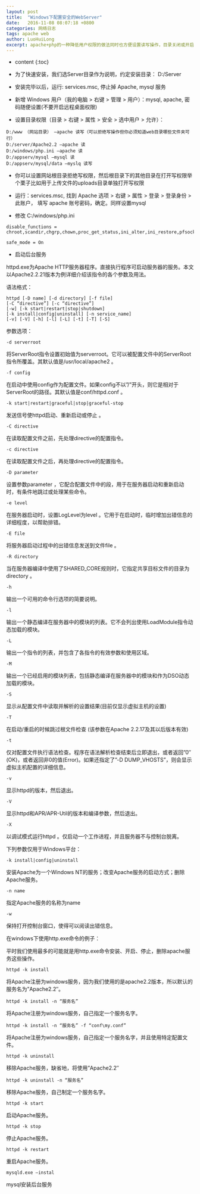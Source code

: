 ```yaml
---
layout: post
title:  "Windows下配置安全的WebServer"
date:   2016-11-08 08:07:18 +0800
categories: 网络日志
tags: apache web
author: LuoHuiLong
excerpt: apache+php的一种降低用户权限的做法同时也方便设置读写操作，目录关闭或开启写权限操作
---
```


* content
{:toc}

- 为了快速安装，我们选Server目录作为说明，约定安装目录： D:/Server

- 安装完毕以后，运行: services.msc, 停止掉 Apache, mysql 服务

- 新增 Windows 用户（我的电脑 > 右键 > 管理 > 用户）：mysql, apache, 密码随便设置(不要开启远程桌面权限)

- 设置目录权限（目录 > 右键 > 属性 > 安全 > 选中用户 > 允许）：

```
D:/www （网站目录） —apache 读写（可以拒绝写操作但你必须知道web目录哪些文件夹可行）
D:/server/Apache2.2 —apache 读
D:/windows/php.ini —apache 读
D:/appserv/mysql —mysql 读
D:/appserv/mysql/data —myslq 读写
```

- 你可以设置网站根目录拒绝写权限，然后根目录下的其他目录在打开写权限举个栗子比如用于上传文件的uploads目录单独打开写权限

- 运行：services.msc, 找到 Apache 选项 > 右键 > 属性 > 登录 > 登录身份 > 此账户， 填写 apache 账号密码，确定。同样设置mysql

- 修改 C:/windows/php.ini

```
disable_functions =
chroot,scandir,chgrp,chown,proc_get_status,ini_alter,ini_restore,pfsockopen,openlog,syslog,readlink,symlink,popepassthru,stream_socket_server,eval,fsocket,fsockopen,phpinfo,exec,system,passthru,shell_exec,cmd,popen,dl,proc_open,parse_ini_file,show_source,curl_multi_exec,curl_exec

safe_mode = On
```

- 启动后台服务

httpd.exe为Apache HTTP服务器程序。直接执行程序可启动服务器的服务。本文以Apache2.2.21版本为例详细介绍该指令的各个参数及用法。

语法格式：

    httpd [-D name] [-d directory] [-f file]
    [-C “directive”] [-c “directive”]
    [-w] [-k start|restart|stop|shutdown]
    [-k install|config|uninstall] [-n service_name]
    [-v] [-V] [-h] [-l] [-L] [-t] [-T] [-S]

参数选项：

    -d serverroot

将ServerRoot指令设置初始值为serverroot。它可以被配置文件中的ServerRoot指令所覆盖。其默认值是/usr/local/apache2 。

    -f config

在启动中使用config作为配置文件。如果config不以”/”开头，则它是相对于ServerRoot的路径。其默认值是conf/httpd.conf 。

    -k start|restart|graceful|stop|graceful-stop

发送信号使httpd启动、重新启动或停止 。

    -C directive

在读取配置文件之前，先处理directive的配置指令。

    -c directive

在读取配置文件之后，再处理directive的配置指令。

    -D parameter

设置参数parameter ，它配合配置文件中的段，用于在服务器启动和重新启动时，有条件地跳过或处理某些命令。

    -e level

在服务器启动时，设置LogLevel为level 。它用于在启动时，临时增加出错信息的详细程度，以帮助排错。

    -E file

将服务器启动过程中的出错信息发送到文件file 。

    -R directory

当在服务器编译中使用了SHARED_CORE规则时，它指定共享目标文件的目录为directory 。

    -h

输出一个可用的命令行选项的简要说明。

    -l

输出一个静态编译在服务器中的模块的列表。它不会列出使用LoadModule指令动态加载的模块。

    -L

输出一个指令的列表，并包含了各指令的有效参数和使用区域。

    -M

输出一个已经启用的模块列表，包括静态编译在服务器中的模块和作为DSO动态加载的模块。

    -S

显示从配置文件中读取并解析的设置结果(目前仅显示虚拟主机的设置)

    -T

在启动/重启的时候跳过根文件检查 (该参数在Apache 2.2.17及其以后版本有效)

    -t

仅对配置文件执行语法检查。程序在语法解析检查结束后立即退出，或者返回”0″(OK)，或者返回非0的值(Error)。如果还指定了”-D DUMP_VHOSTS”，则会显示虚拟主机配置的详细信息。

    -v

显示httpd的版本，然后退出。

    -V

显示httpd和APR/APR-Util的版本和编译参数，然后退出。

    -X

以调试模式运行httpd 。仅启动一个工作进程，并且服务器不与控制台脱离。

下列参数仅用于Windows平台：

    -k install|config|uninstall

安装Apache为一个Windows NT的服务；改变Apache服务的启动方式；删除Apache服务。

    -n name

指定Apache服务的名称为name

    -w

保持打开控制台窗口，使得可以阅读出错信息。

在windows下使用http.exe命令的例子：

平时我们使用最多的可能就是用http.exe命令安装、开启、停止，删除apache服务这些操作。

    httpd -k install

将Apache注册为windows服务，因为我们使用的是apache2.2版本，所以默认的服务名为”Apache2.2″。

    httpd -k install -n “服务名”

将Apache注册为windows服务，自己指定一个服务名字。

    httpd -k install -n “服务名” -f “conf\my.conf”

将Apache注册为windows服务，自己指定一个服务名字，并且使用特定配置文件。

    httpd -k uninstall

移除Apache服务，缺省地，将使用”Apache2.2″

    httpd -k uninstall -n “服务名”

移除Apache服务，自己制定一个服务名字。

    httpd -k start

启动Apache服务。

    httpd -k stop

停止Apache服务。

    httpd -k restart

重启Apache服务。

    mysqld.exe –instal

mysql安装后台服务